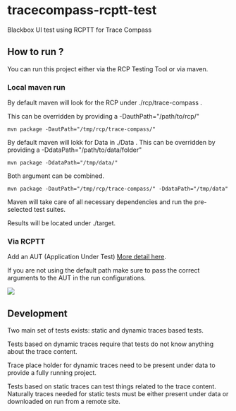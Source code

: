 # tracecompass-rcptt-test
Blackbox UI test using RCPTT for Trace Compass

## How to run ?

You can run this project either via the RCP Testing Tool or via maven.

### Local maven run
By default maven will look for the RCP under ./rcp/trace-compass .

This can be overridden by providing a -DauthPath="/path/to/rcp/"

```
mvn package -DautPath="/tmp/rcp/trace-compass/"
```

By default maven will lokk for Data in ./Data .
This can be overridden by providing a -DdataPath="/path/to/data/folder"
```
mvn package -DdataPath="/tmp/data/"
```

Both argument can be combined.
```
mvn package -DautPath="/tmp/rcp/trace-compass/" -DdataPath="/tmp/data"
```

Maven will take care of all necessary dependencies and run the pre-selected test
suites.

Results will be located under ./target.

### Via RCPTT

Add an AUT (Application Under Test) [More detail here](https://www.eclipse.org/rcptt/documentation/userguide/getstarted/).

If you are not using the default path make sure to pass the correct arguments to
the AUT in the run configurations.

![](http://i.imgur.com/J4ohsPE.png)

## Development

Two main set of tests exists: static and dynamic traces based tests.

Tests based on dynamic traces require that tests do not know anything about the
trace content.

Trace place holder for dynamic traces need to be present under data to provide a fully
running project.

Tests based on static traces can test things related to the trace content.
Naturally traces needed for static tests must be either present under data or
downloaded on run from a remote site.
